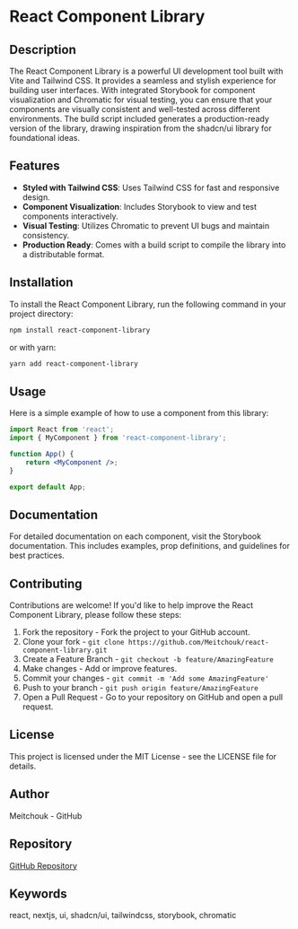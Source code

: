 # React Component Library

## Description

The React Component Library is a powerful UI development tool built with Vite and Tailwind CSS. It provides a seamless and stylish experience for building user interfaces. With integrated Storybook for component visualization and Chromatic for visual testing, you can ensure that your components are visually consistent and well-tested across different environments. The build script included generates a production-ready version of the library, drawing inspiration from the shadcn/ui library for foundational ideas.

## Features

- **Styled with Tailwind CSS**: Uses Tailwind CSS for fast and responsive design.
- **Component Visualization**: Includes Storybook to view and test components interactively.
- **Visual Testing**: Utilizes Chromatic to prevent UI bugs and maintain consistency.
- **Production Ready**: Comes with a build script to compile the library into a distributable format.

## Installation

To install the React Component Library, run the following command in your project directory:

```bash
npm install react-component-library
```

or with yarn:

```bash
yarn add react-component-library
```

## Usage

Here is a simple example of how to use a component from this library:

```jsx
import React from 'react';
import { MyComponent } from 'react-component-library';

function App() {
    return <MyComponent />;
}

export default App;
```

## Documentation

For detailed documentation on each component, visit the Storybook documentation. This includes examples, prop definitions, and guidelines for best practices.

## Contributing

Contributions are welcome! If you'd like to help improve the React Component Library, please follow these steps:

1. Fork the repository - Fork the project to your GitHub account.
2. Clone your fork - `git clone https://github.com/Meitchouk/react-component-library.git`
3. Create a Feature Branch - `git checkout -b feature/AmazingFeature`
4. Make changes - Add or improve features.
5. Commit your changes - `git commit -m 'Add some AmazingFeature'`
6. Push to your branch - `git push origin feature/AmazingFeature`
7. Open a Pull Request - Go to your repository on GitHub and open a pull request.

## License

This project is licensed under the MIT License - see the LICENSE file for details.

## Author

Meitchouk - GitHub

## Repository

[GitHub Repository](https://github.com/Meitchouk/react-component-library.git)

## Keywords

react, nextjs, ui, shadcn/ui, tailwindcss, storybook, chromatic

